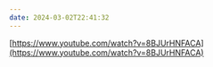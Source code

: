 ```yaml
---
date: 2024-03-02T22:41:32
---
```

[https://www.youtube.com/watch?v=8BJUrHNFACA](https://www.youtube.com/watch?v=8BJUrHNFACA)